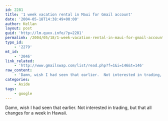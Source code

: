 ```yaml
---
id: 2281
title: '1 week vacation rental in Maui for Gmail account'
date: '2004-05-18T14:38:49+00:00'
author: Kellan
layout: post
guid: 'http://lm.quxx.info/?p=2281'
permalink: /2004/05/18/1-week-vacation-rental-in-maui-for-gmail-account/
typo_id:
    - '2279'
mt_id:
    - '2046'
link_related:
    - 'http://www.gmailswap.com/list/read.php?f=1&i=146&t=146'
raw_content:
    - 'Damn, wish I had seen that earlier.  Not interested in trading, but that all changes for a week in Hawaii.'
categories:
    - Aside
tags:
    - google
---
```


Damn, wish I had seen that earlier. Not interested in trading, but that all changes for a week in Hawaii.